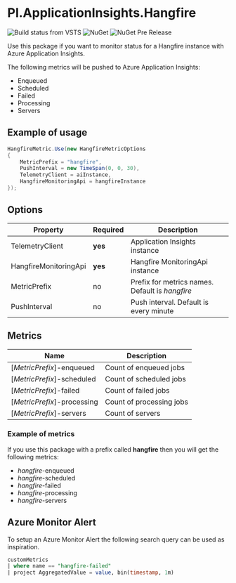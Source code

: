 # PI.ApplicationInsights.Hangfire

![Build status from VSTS](https://pi-applications-dk.visualstudio.com/_apis/public/build/definitions/8c43066a-ced2-41f9-822b-b5a7154a9b31/56/badge)
![NuGet](https://img.shields.io/nuget/v/PI.ApplicationInsights.Hangfire.svg)
![NuGet Pre Release](https://img.shields.io/nuget/vpre/PI.ApplicationInsights.Hangfire.svg)

Use this package if you want to monitor status for a Hangfire instance with Azure Application Insights.

The following metrics will be pushed to Azure Application Insights:
- Enqueued
- Scheduled
- Failed
- Processing
- Servers

## Example of usage
```csharp
HangfireMetric.Use(new HangfireMetricOptions
{
    MetricPrefix = "hangfire",
    PushInterval = new TimeSpan(0, 0, 30),
    TelemetryClient = aiInstance,
    HangfireMonitoringApi = hangfireInstance
});
```

## Options
Property | Required | Description
--- | --- | ---
TelemetryClient | **yes** | Application Insights instance
HangfireMonitoringApi  | **yes** | Hangfire MonitoringApi instance
MetricPrefix  | no | Prefix for metrics names. Default is *hangfire*
PushInterval | no | Push interval. Default is every minute

## Metrics
Name | Description
--- | ---
[*MetricPrefix*]-enqueued | Count of enqueued jobs
[*MetricPrefix*]-scheduled | Count of scheduled jobs
[*MetricPrefix*]-failed | Count of failed jobs
[*MetricPrefix*]-processing | Count of processing jobs
[*MetricPrefix*]-servers | Count of servers

### Example of metrics
If you use this package with a prefix called **hangfire** then you will get the following metrics:
- *hangfire*-enqueued
- *hangfire*-scheduled
- *hangfire*-failed
- *hangfire*-processing
- *hangfire*-servers

## Azure Monitor Alert
To setup an Azure Monitor Alert the following search query can be used as inspiration.

````sql
customMetrics 
| where name == "hangfire-failed" 
| project AggregatedValue = value, bin(timestamp, 1m)  
````